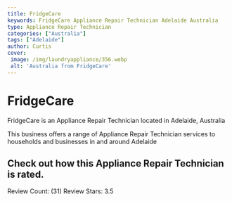 ```yaml
---
title: FridgeCare
keywords: FridgeCare Appliance Repair Technician Adelaide Australia 
type: Appliance Repair Technician 
categories: ["Australia"]
tags: ["Adelaide"]
author: Curtis
cover:
 image: /img/laundryappliance/356.webp
 alt: 'Australia from FridgeCare'
---
```


# FridgeCare
FridgeCare is an Appliance Repair Technician located in Adelaide, Australia

This business offers a range of Appliance Repair Technician services to households and businesses in and around Adelaide

## Check out how this Appliance Repair Technician is rated.
Review Count: (31)
Review Stars: 3.5
